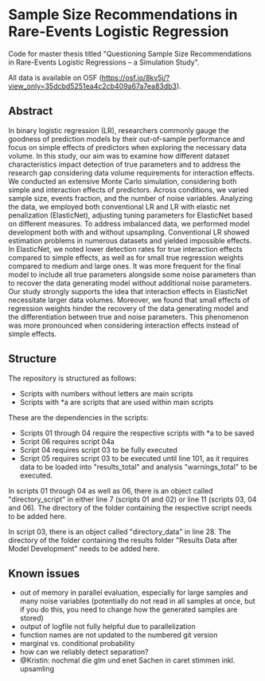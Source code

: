 # Sample Size Recommendations in Rare-Events Logistic Regression
Code for master thesis titled "Questioning Sample Size Recommendations in Rare-Events Logistic Regressions – a Simulation Study".

All data is available on OSF (https://osf.io/8kv5j/?view_only=35dcbd5251ea4c2cb409a67a7ea83db3).



## Abstract

In binary logistic regression (LR), researchers commonly gauge the goodness of prediction models by their out-of-sample performance and focus on simple effects of predictors when exploring the necessary data volume. In this study, our aim was to examine how different dataset characteristics impact detection of true parameters and to address the research gap considering data volume requirements for interaction effects. We conducted an extensive Monte Carlo simulation, considering both simple and interaction effects of predictors. Across conditions, we varied sample size, events fraction, and the number of noise variables. Analyzing the data, we employed both conventional LR and LR with elastic net penalization (ElasticNet), adjusting tuning parameters for ElasticNet based on different measures. To address imbalanced data, we performed model development both with and without upsampling. Conventional LR showed estimation problems in numerous datasets and yielded impossible effects. In ElasticNet, we noted lower detection rates for true interaction effects compared to simple effects, as well as for small true regression weights compared to medium and large ones. It was more frequent for the final model to include all true parameters alongside some noise parameters than to recover the data generating model without additional noise parameters. Our study strongly supports the idea that interaction effects in ElasticNet necessitate larger data volumes. Moreover, we found that small effects of regression weights hinder the recovery of the data generating model and the differentiation between true and noise parameters. This phenomenon was more pronounced when considering interaction effects instead of simple effects.

## Structure

The repository is structured as follows:
- Scripts with numbers without letters are main scripts
- Scripts with *a are scripts that are used within main scripts

These are the dependencies in the scripts:
- Scripts 01 through 04 require the respective scripts with *a to be saved
- Script 06 requires script 04a
- Script 04 requires script 03 to be fully executed
- Script 05 requires script 03 to be executed until line 101, as it requires data to be loaded into "results_total" and analysis "warnings_total" to be executed.


In scripts 01 through 04 as well as 06, there is an object called "directory_script" in either line 7 (scripts 01 and 02) or line 11 (scripts 03, 04 and 06).
The directory of the folder containing the respective script needs to be added here.

In script 03, there is an object called "directory_data" in line 28. The directory of the folder containing the results folder "Results Data after Model Development" needs to be added here. 

## Known issues
- out of memory in parallel evaluation, especially for large samples and many noise variables (potentially do not read in all samples at once, but if you do this, you need to change how the generated samples are stored)
- output of logfile not fully helpful due to parallelization
- function names are not updated to the numbered git version
- marginal vs. conditional probability
- how can we reliably detect separation?
- @Kristin: nochmal die glm und enet Sachen in caret stimmen inkl. upsamling
